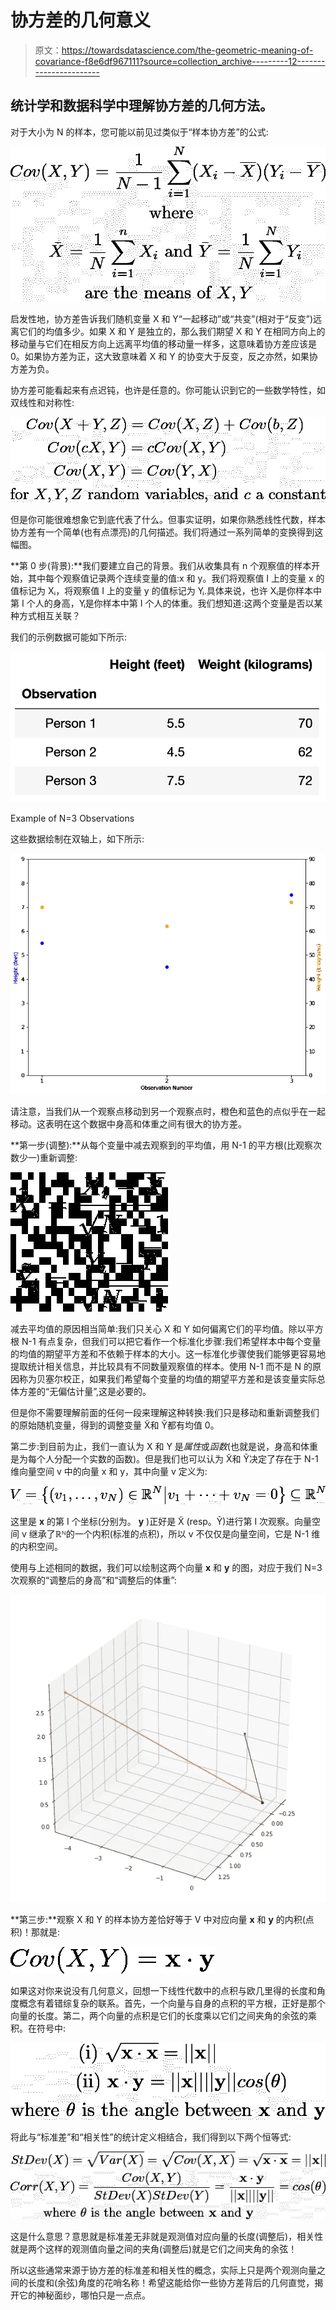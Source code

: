 # 协方差的几何意义

> 原文：<https://towardsdatascience.com/the-geometric-meaning-of-covariance-f8e6df967111?source=collection_archive---------12----------------------->

## 统计学和数据科学中理解协方差的几何方法。

对于大小为 N 的样本，您可能以前见过类似于“样本协方差”的公式:

![](img/7c58d41999a6f046148e6e5ec1ef4976.png)

启发性地，协方差告诉我们随机变量 X 和 Y“一起移动”或“共变”(相对于“反变”)远离它们的均值多少。如果 X 和 Y 是独立的，那么我们期望 X 和 Y 在相同方向上的移动量与它们在相反方向上远离平均值的移动量一样多，这意味着协方差应该是 0。如果协方差为正，这大致意味着 X 和 Y 的协变大于反变，反之亦然，如果协方差为负。

协方差可能看起来有点迟钝，也许是任意的。你可能认识到它的一些数学特性，如双线性和对称性:

![](img/0855dc0b52ec22452c14cd0df8076be1.png)

但是你可能很难想象它到底代表了什么。但事实证明，如果你熟悉线性代数，样本协方差有一个简单(也有点漂亮)的几何描述。我们将通过一系列简单的变换得到这幅图。

**第 0 步(背景):**我们要建立自己的背景。我们从收集具有 n 个观察值的样本开始，其中每个观察值记录两个连续变量的值:x 和 y。我们将观察值 I 上的变量 x 的值标记为 Xᵢ，将观察值 I 上的变量 y 的值标记为 Yᵢ.具体来说，也许 Xᵢ是你样本中第 I 个人的身高，Yᵢ是你样本中第 I 个人的体重。我们想知道:这两个变量是否以某种方式相互关联？

我们的示例数据可能如下所示:

![](img/cab02059d17209c5b45f082932e82e88.png)

Example of N=3 Observations

这些数据绘制在双轴上，如下所示:

![](img/5458deefd6efb80e0e9dd2a70dd406e7.png)

请注意，当我们从一个观察点移动到另一个观察点时，橙色和蓝色的点似乎在一起移动。这表明在这个数据中身高和体重之间有很大的协方差。

**第一步(调整):**从每个变量中减去观察到的平均值，用 N-1 的平方根(比观察次数少一)重新调整:

![](img/6ca260bf9661ab65b1f5348eb2fdf72e.png)

减去平均值的原因相当简单:我们只关心 X 和 Y 如何偏离它们的平均值。除以平方根 N-1 有点复杂，但我们可以把它看作一个标准化步骤:我们希望样本中每个变量的均值的期望平方差和不依赖于样本的大小。这一标准化步骤使我们能够更容易地提取统计相关信息，并比较具有不同数量观察值的样本。使用 N-1 而不是 N 的原因称为贝塞尔校正，如果我们希望每个变量的均值的期望平方差和是该变量实际总体方差的“无偏估计量”,这是必要的。

但是你不需要理解前面的任何一段来理解这种转换:我们只是移动和重新调整我们的原始随机变量，得到的调整变量 X̃和 Ỹ都有均值 0。

第二步:到目前为止，我们一直认为 X 和 Y 是*属性*或*函数*(也就是说，身高和体重是为每个人分配一个实数的函数)。但是我们也可以认为 X̃和 Ỹ决定了存在于 N-1 维向量空间 v 中的向量 x 和 y，其中向量 v 定义为:

![](img/98462f572e58c8dd29e0c230e03a197b.png)

这里是 **x** 的第 I 个坐标(分别为。 **y** )正好是 X̃ (resp。Ỹ)进行第 I 次观察。向量空间 v 继承了ℝᴺ的一个内积(标准的点积)，所以 v 不仅仅是向量空间，它是 N-1 维的内积空间。

使用与上述相同的数据，我们可以绘制这两个向量 **x** 和 **y** 的图，对应于我们 N=3 次观察的“调整后的身高”和“调整后的体重”:

![](img/94549d847cce46996567c0583a4132e8.png)

**第三步:**观察 X 和 Y 的样本协方差恰好等于 V 中对应向量 **x** 和 **y** 的内积(点积)！那就是:

![](img/ae6562303eb14840e7046c1c6b7f4b88.png)

如果这对你来说没有几何意义，回想一下线性代数中的点积与欧几里得的长度和角度概念有着错综复杂的联系。首先，一个向量与自身的点积的平方根，正好是那个向量的长度。第二，两个向量的点积是它们的长度乘以它们之间夹角的余弦的乘积。在符号中:

![](img/b606424496cb98f9cd31bb76cef4b5d2.png)

将此与“标准差”和“相关性”的统计定义相结合，我们得到以下两个恒等式:

![](img/ce3aa1d1f21c94ec726805f304c8246f.png)

这是什么意思？意思就是标准差无非就是观测值对应向量的长度(调整后)，相关性就是两个这样的观测值向量之间的夹角(调整后)就是它们之间夹角的余弦！

所以这些通常来源于协方差的标准差和相关性的概念，实际上只是两个观测向量之间的长度和(余弦)角度的花哨名称！希望这能给你一些协方差背后的几何直觉，揭开它的神秘面纱，哪怕只是一点点。